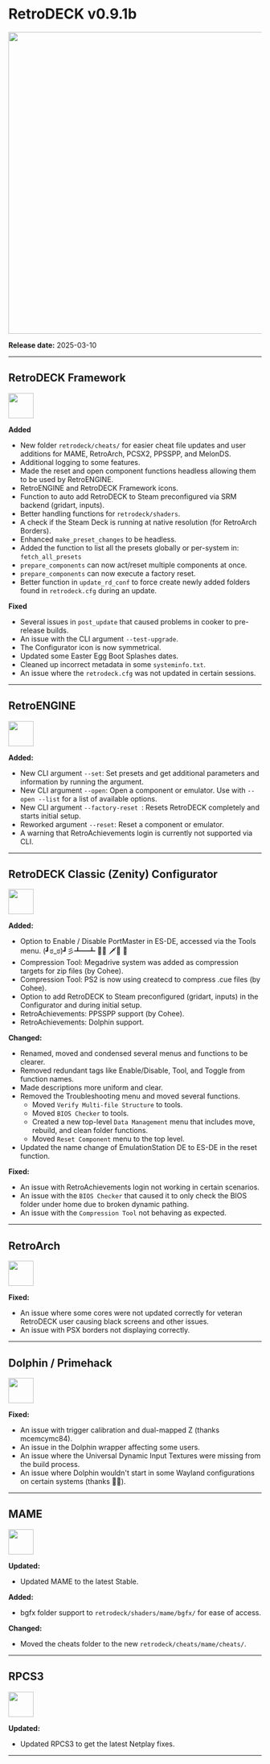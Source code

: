 # RetroDECK v0.9.1b 

<img src="../../../wiki_images/logos/rd-logo-box.png" width="600">

**Release date:** 2025-03-10

---

## RetroDECK Framework 

<img src="../../../wiki_icons/retrodeck/icon-framework.svg" width="50">

**Added**

- New folder `retrodeck/cheats/` for easier cheat file updates and user additions for MAME, RetroArch, PCSX2, PPSSPP, and MelonDS.
- Additional logging to some features.
- Made the reset and open component functions headless allowing them to be used by RetroENGINE.
- RetroENGINE and RetroDECK Framework icons.
- Function to auto add RetroDECK to Steam preconfigured via SRM backend (gridart, inputs).
- Better handling functions for `retrodeck/shaders`.
- A check if the Steam Deck is running at native resolution (for RetroArch Borders).
- Enhanced `make_preset_changes` to be headless.
- Added the function to list all the presets globally or per-system in: `fetch_all_presets` 
- `prepare_components` can now act/reset multiple components at once.
- `prepare_components` can now execute a factory reset.
- Better function in `update_rd_conf` to force create newly added folders found in `retrodeck.cfg` during an update.

**Fixed**

- Several issues in `post_update` that caused problems in cooker to pre-release builds.
- An issue with the CLI argument `--test-upgrade`.
- The Configurator icon is now symmetrical.
- Updated some Easter Egg Boot Splashes dates.
- Cleaned up incorrect metadata in some `systeminfo.txt`.
- An issue where the `retrodeck.cfg` was not updated in certain sessions.

---

## RetroENGINE

<img src="../../../wiki_icons/retrodeck/icon-engine.svg" width="50">

**Added:**

- New CLI argument `--set`: Set presets and get additional parameters and information by running the argument.
- New CLI argument `--open`: Open a component or emulator. Use with `--open --list` for a list of available options.
- New CLI argument `--factory-reset `: Resets RetroDECK completely and starts initial setup.
- Reworked argument `--reset`: Reset a component or emulator.
- A warning that RetroAchievements login is currently not supported via CLI. 

---

## RetroDECK Classic (Zenity) Configurator

<img src="../../../wiki_icons/retrodeck/icon-configurator.svg" width="50">

**Added:**

- Option to Enable / Disable PortMaster in ES-DE, accessed via the Tools menu. 
   (┛ಠ_ಠ)┛彡┻━┻  🎩😺 🗡️🪿 🦙  
- Compression Tool: Megadrive system was added as compression targets for zip files (by Cohee).
- Compression Tool: PS2 is now using createcd to compress .cue files (by Cohee).
- Option to add RetroDECK to Steam preconfigured (gridart, inputs) in the Configurator and during initial setup. 
- RetroAchievements: PPSSPP support (by Cohee).
- RetroAchievements: Dolphin support.

**Changed:**

- Renamed, moved and condensed several menus and functions to be clearer.
- Removed redundant tags like Enable/Disable, Tool, and Toggle from function names.
- Made descriptions more uniform and clear.
- Removed the Troubleshooting menu and moved several functions.  
    - Moved `Verify Multi-file Structure` to tools.
    - Moved `BIOS Checker` to tools.
    - Created a new top-level `Data Management` menu that includes move, rebuild, and clean folder functions.
    - Moved `Reset Component` menu to the top level.
- Updated the name change of EmulationStation DE to ES-DE in the reset function.

**Fixed:**

- An issue with RetroAchievements login not working in certain scenarios. 
- An issue with the `BIOS Checker` that caused it to only check the BIOS folder under home due to broken dynamic pathing.
- An issue with the `Compression Tool` not behaving as expected.

---

## RetroArch

<img src="../../../wiki_icons/pixelitos/retroarch.png" width="50">

**Fixed:**

- An issue where some cores were not updated correctly for veteran RetroDECK user causing black screens and other issues.
- An issue with PSX borders not displaying correctly.

---

## Dolphin / Primehack

<img src="../../../wiki_icons/pixelitos/dolphin-emu.png" width="50">

**Fixed:**

- An issue with trigger calibration and dual-mapped Z (thanks mcemcymc84).
- An issue in the Dolphin wrapper affecting some users.
- An issue where the Universal Dynamic Input Textures were missing from the build process.
- An issue where Dolphin wouldn't start in some Wayland configurations on certain systems (thanks 🎩😺).

---

## MAME

<img src="../../../wiki_icons/pixelitos/MAME.png" width="50">

**Updated:**

- Updated MAME to the latest Stable.

**Added:**

- bgfx folder support to `retrodeck/shaders/mame/bgfx/` for ease of access. 

**Changed:**

- Moved the cheats folder to the new `retrodeck/cheats/mame/cheats/`.

---

## RPCS3

<img src="../../../wiki_icons/pixelitos/RPCS3.png" width="50">

**Updated:**

- Updated RPCS3 to get the latest Netplay fixes.

---
